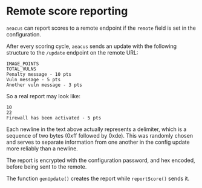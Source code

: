 # Remote score reporting

`aeacus` can report scores to a remote endpoint if the `remote` field is set in the configuration.

After every scoring cycle, `aeacus` sends an update with the following structure to the `/update` endpoint on the remote URL:

```
IMAGE_POINTS
TOTAL_VULNS
Penalty message - 10 pts
Vuln message - 5 pts
Another vuln message - 3 pts
```

So a real report may look like:

```
10
22
Firewall has been activated - 5 pts
```

Each newline in the text above actually represents a delimiter, which is a sequence of two bytes (0xff followed by 0xde). This was randomly chosen and serves to separate information from one another in the config update more reliably than a newline.

The report is encrypted with the configuration password, and hex encoded, before being sent to the remote.

The function `genUpdate()` creates the report while `reportScore()` sends it.
